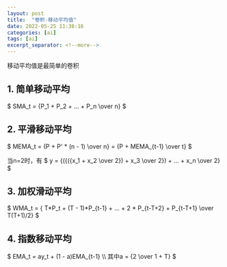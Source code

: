 ```yaml
---
layout: post
title:  "卷积-移动平均值"
date: 2022-05-25 11:38:16
categories: [ai]
tags: [ai]
excerpt_separator: <!--more-->
---
```

移动平均值是最简单的卷积

## 1. 简单移动平均

$
    SMA_t =  {P_1 + P_2 + ... + P_n \over n}
$ 

## 2. 平滑移动平均

$
    MEMA_t = {P + P' * (n - 1) \over n} = {P + MEMA_{t-1} \over t}
$

当n=2时，有
$
    y = {({({x_1 + x_2 \over 2}) + x_3 \over 2}) + ... + x_n \over 2}
$

## 3. 加权滑动平均

$
    WMA_t = { T*P_t + (T - 1)*P_{t-1} + ... + 2 * P_{t-T+2} + P_{t-T+1} \over T(T+1)/2}
$

## 4. 指数移动平均

$
    EMA_t = ay_t + (1 - a)EMA_{t-1} \\\\
    其中a = {2 \over 1 + T}
$
